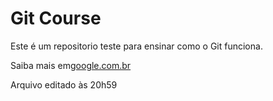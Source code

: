 # Git Course

Este é um repositorio teste para ensinar como o Git funciona.

Saiba mais em[google.com.br](http://google.com.br)

Arquivo editado às 20h59
